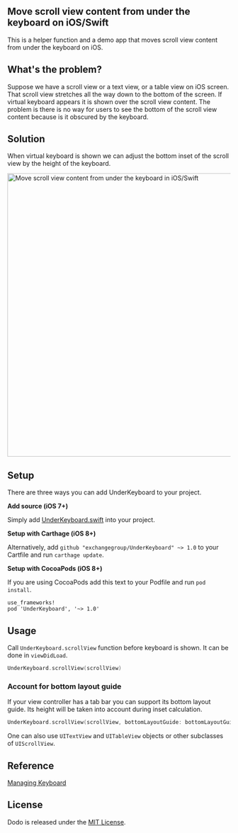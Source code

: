 ## Move scroll view content from under the keyboard on iOS/Swift

This is a helper function and a demo app that moves scroll view content from under the keyboard on iOS.

## What's the problem?

Suppose we have a scroll view or a text view, or a table view on iOS screen. That scroll view stretches all the way down to the bottom of the screen. If virtual keyboard appears it is shown over the scroll view content. The problem is there is no way for users to see the bottom of the scroll view content because is it obscured by the keyboard.

## Solution

When virtual keyboard is shown we can adjust the bottom inset of the scroll view by the height of the keyboard.

<img src="https://raw.githubusercontent.com/exchangegroup/under-keyboard-ios/master/Graphics/under_the_keyboard_ios.png" alt="Move scroll view content from under the keyboard in iOS/Swift" width="640" />

## Setup

There are three ways you can add UnderKeyboard to your project.

**Add source (iOS 7+)**

Simply add [UnderKeyboard.swift](https://github.com/exchangegroup/under-keyboard-ios/blob/master/UnderKeyboard/UnderKeyboard.swift) into your project.

**Setup with Carthage (iOS 8+)**

Alternatively, add `github "exchangegroup/UnderKeyboard" ~> 1.0` to your Cartfile and run `carthage update`.

**Setup with CocoaPods (iOS 8+)**

If you are using CocoaPods add this text to your Podfile and run `pod install`.

    use_frameworks!
    pod 'UnderKeyboard', '~> 1.0'

## Usage

Call `UnderKeyboard.scrollView` function before keyboard is shown. It can be done in `viewDidLoad`.


```Swift
UnderKeyboard.scrollView(scrollView)
```

### Account for bottom layout guide

If your view controller has a tab bar you can support its bottom layout guide. Its height will be taken into account during inset calculation.

```Swift
UnderKeyboard.scrollView(scrollView, bottomLayoutGuide: bottomLayoutGuide)
```

One can also use `UITextView` and `UITableView` objects or other subclasses of `UIScrollView`.

## Reference

[Managing Keyboard](https://developer.apple.com/library/ios/documentation/StringsTextFonts/Conceptual/TextAndWebiPhoneOS/KeyboardManagement/KeyboardManagement.html)

## License

Dodo is released under the [MIT License](LICENSE).
